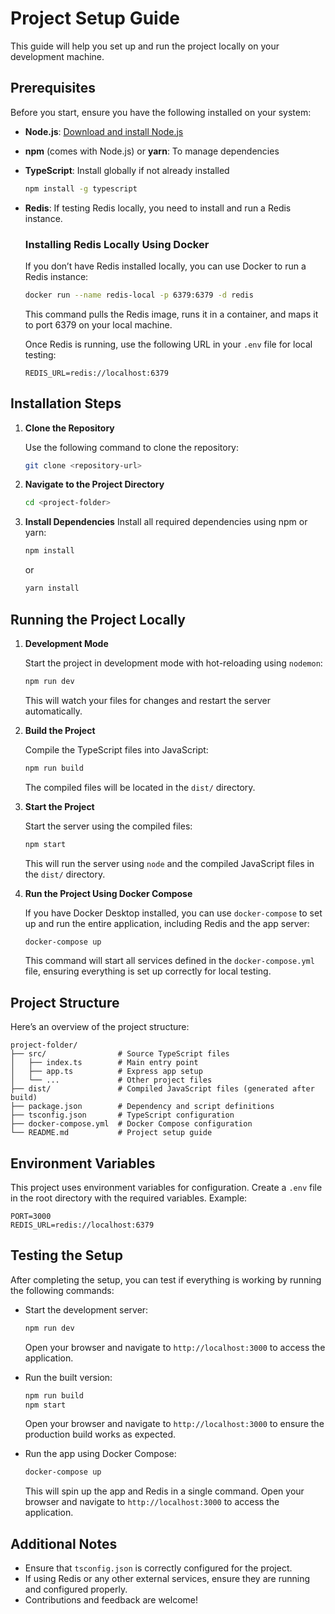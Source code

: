 # Project Setup Guide

This guide will help you set up and run the project locally on your development machine.

## Prerequisites

Before you start, ensure you have the following installed on your system:

- **Node.js**: [Download and install Node.js](https://nodejs.org/)
- **npm** (comes with Node.js) or **yarn**: To manage dependencies
- **TypeScript**: Install globally if not already installed
  ```bash
  npm install -g typescript
  ```
- **Redis**: If testing Redis locally, you need to install and run a Redis instance.

  ### Installing Redis Locally Using Docker
  If you don’t have Redis installed locally, you can use Docker to run a Redis instance:
  ```bash
  docker run --name redis-local -p 6379:6379 -d redis
  ```
  This command pulls the Redis image, runs it in a container, and maps it to port 6379 on your local machine.

  Once Redis is running, use the following URL in your `.env` file for local testing:
  ```
  REDIS_URL=redis://localhost:6379
  ```

## Installation Steps

1. **Clone the Repository**
   
   Use the following command to clone the repository:
   ```bash
   git clone <repository-url>
   ```

2. **Navigate to the Project Directory**
   ```bash
   cd <project-folder>
   ```

3. **Install Dependencies**
   Install all required dependencies using npm or yarn:
   ```bash
   npm install
   ```
   or
   ```bash
   yarn install
   ```

## Running the Project Locally

1. **Development Mode**
   
   Start the project in development mode with hot-reloading using `nodemon`:
   ```bash
   npm run dev
   ```

   This will watch your files for changes and restart the server automatically.

2. **Build the Project**
   
   Compile the TypeScript files into JavaScript:
   ```bash
   npm run build
   ```

   The compiled files will be located in the `dist/` directory.

3. **Start the Project**
   
   Start the server using the compiled files:
   ```bash
   npm start
   ```

   This will run the server using `node` and the compiled JavaScript files in the `dist/` directory.

4. **Run the Project Using Docker Compose**
   
   If you have Docker Desktop installed, you can use `docker-compose` to set up and run the entire application, including Redis and the app server:
   ```bash
   docker-compose up
   ```
   This command will start all services defined in the `docker-compose.yml` file, ensuring everything is set up correctly for local testing.

## Project Structure

Here’s an overview of the project structure:

```
project-folder/
├── src/                # Source TypeScript files
│   ├── index.ts        # Main entry point
│   ├── app.ts          # Express app setup
│   └── ...             # Other project files
├── dist/               # Compiled JavaScript files (generated after build)
├── package.json        # Dependency and script definitions
├── tsconfig.json       # TypeScript configuration
├── docker-compose.yml  # Docker Compose configuration
└── README.md           # Project setup guide
```

## Environment Variables

This project uses environment variables for configuration. Create a `.env` file in the root directory with the required variables. Example:

```
PORT=3000
REDIS_URL=redis://localhost:6379
```

## Testing the Setup

After completing the setup, you can test if everything is working by running the following commands:

- Start the development server:
  ```bash
  npm run dev
  ```
  Open your browser and navigate to `http://localhost:3000` to access the application.

- Run the built version:
  ```bash
  npm run build
  npm start
  ```
  Open your browser and navigate to `http://localhost:3000` to ensure the production build works as expected.

- Run the app using Docker Compose:
  ```bash
  docker-compose up
  ```
  This will spin up the app and Redis in a single command. Open your browser and navigate to `http://localhost:3000` to access the application.

## Additional Notes

- Ensure that `tsconfig.json` is correctly configured for the project.
- If using Redis or any other external services, ensure they are running and configured properly.
- Contributions and feedback are welcome!

